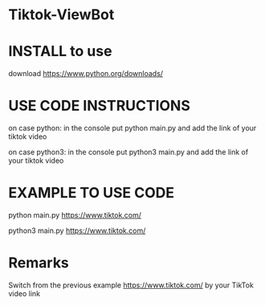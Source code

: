 # Tiktok-ViewBot

# INSTALL to use
download https://www.python.org/downloads/

# USE CODE INSTRUCTIONS 

on case python: in the console put python main.py and add the link of your tiktok video

on case python3: in the console put python3 main.py and add the link of your tiktok video

# EXAMPLE TO USE CODE

python main.py https://www.tiktok.com/

python3 main.py https://www.tiktok.com/

# Remarks

Switch from the previous example https://www.tiktok.com/ by your TikTok video link
